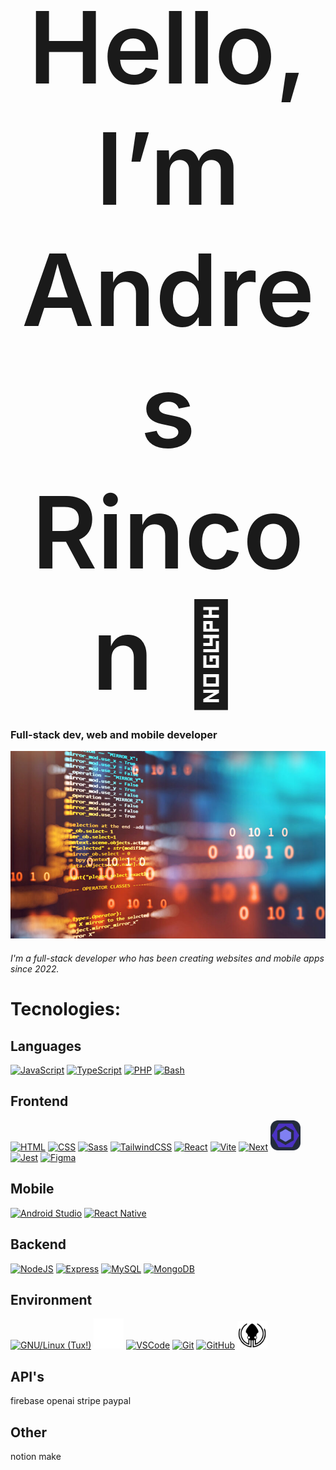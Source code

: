 # <div style="text-align: center; font-size: 4vh; font-weight: 600" align="center">Hello, I’m Andres Rincon 👋</div>
### Full-stack dev, web and mobile developer

<img src="src/banner-github.jpg" style="width: 100%; max-height: 300px !important; object-fit: cover; height: 300px !important;" >

<h6>I'm a full-stack developer who has been creating websites and mobile apps since 2022.</h6>

# Tecnologies:


## Languages
[![JavaScript](https://skillicons.dev/icons?i=javascript)](https://developer.mozilla.org/en/docs/Web/JavaScript)
[![TypeScript](https://skillicons.dev/icons?i=typescript)](https://www.typescriptlang.org/)
[![PHP](https://skillicons.dev/icons?i=php)](https://www.php.net/)
[![Bash](https://skillicons.dev/icons?i=bash)](https://www.gnu.org/software/bash/)


## Frontend
[![HTML](https://skillicons.dev/icons?i=html)](https://developer.mozilla.org/fr/docs/Web/HTML)
[![CSS](https://skillicons.dev/icons?i=css)](https://developer.mozilla.org/fr/docs/Web/CSS)
[![Sass](https://skillicons.dev/icons?i=sass)](https://sass-lang.com/)
[![TailwindCSS](https://skillicons.dev/icons?i=tailwind)](https://tailwindcss.com/)
[![React](https://skillicons.dev/icons?i=react)](https://react.dev/)
[![Vite](https://skillicons.dev/icons?i=vite)](https://vitejs.dev/)
[![Next](https://skillicons.dev/icons?i=next)](https://nextjs.org/)
<a href='https://eslint.org/'>
  <img width='48px' src='src/eslint.png' alt='ESLint' />
</a>
[![Jest](https://skillicons.dev/icons?i=jest)](https://jestjs.io/)
[![Figma](https://skillicons.dev/icons?i=figma)](https://www.figma.com/)


## Mobile
[![Android Studio](https://skillicons.dev/icons?i=androidstudio)](https://developer.android.com/studio)
[![React Native](https://skillicons.dev/icons?i=react)](https://reactnative.dev/)


## Backend
[![NodeJS](https://skillicons.dev/icons?i=nodejs)](https://nodejs.org/en)
[![Express](https://skillicons.dev/icons?i=express)](https://expressjs.com/fr/)
[![MySQL](https://skillicons.dev/icons?i=mysql)](https://www.mysql.com/)
[![MongoDB](https://skillicons.dev/icons?i=mongo)](https://www.mongodb.com/)


## Environment
[![GNU/Linux (Tux!)](https://skillicons.dev/icons?i=linux)](https://www.gnu.org/gnu/linux-and-gnu.html)
<a href="https://www.opensuse.org/" title="OpenSUSE"><img src="src/opensuse.svg" style="width: 48px;"/></a>
[![VSCode](https://skillicons.dev/icons?i=vscode)](https://code.visualstudio.com/)
[![Git](https://skillicons.dev/icons?i=git)](https://git-scm.com/)
[![GitHub](https://skillicons.dev/icons?i=github)](https://github.com/)
<a href="https://www.gitkraken.com/" title="GitKraken"><img src="src/gitkraken.svg" style="width: 48px;"/></a>


## API's
firebase
openai
stripe
paypal


## Other
notion
make